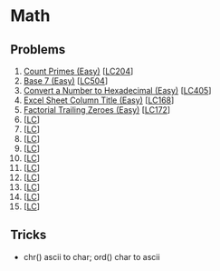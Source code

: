 # Math

## Problems

1. [Count Primes (Easy)]()
[[LC204](https://leetcode.com/problems/count-primes/)]
1. [Base 7 (Easy)]()
[[LC504](https://leetcode.com/problems/base-7/description/)]
1. [Convert a Number to Hexadecimal (Easy)]()
[[LC405](https://leetcode.com/problems/convert-a-number-to-hexadecimal/description/)]
1. [Excel Sheet Column Title (Easy)]()
[[LC168](https://leetcode.com/problems/excel-sheet-column-title/description/)]
1. [Factorial Trailing Zeroes (Easy)]()
[[LC172](https://leetcode.com/problems/factorial-trailing-zeroes/description/)]
1. []()
[[LC]()]
1. []()
[[LC]()]
1. []()
[[LC]()]
1. []()
[[LC]()]
1. []()
[[LC]()]
1. []()
[[LC]()]
1. []()
[[LC]()]
1. []()
[[LC]()]
1. []()
[[LC]()]
1. []()
[[LC]()]

## Tricks

- chr() ascii to char; ord() char to ascii
